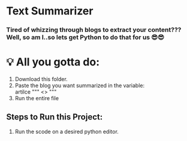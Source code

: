 # Text Summarizer
### Tired of whizzing through blogs to extract your content??? Well, so am I..so lets get Python to do that for us 😎😎

# 💡 All you gotta do:
1) Download this folder.  
2)  Paste the blog you want summarized in the variable:  
artilce """  <<Place your Blog here>>  """
3) Run the entire file

## Steps to Run this Project:
1) Run the scode on a desired python editor.
